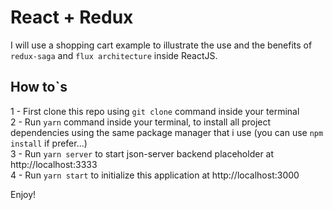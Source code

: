 # React + Redux
I will use a shopping cart example to illustrate the use and the benefits of `redux-saga` and `flux architecture` inside ReactJS.

## How to`s 

1 - First clone this repo using `git clone` command inside your terminal <br>
2 - Run `yarn` command inside your terminal, to install all project dependencies using the same package manager that i use (you can use `npm install` if prefer...)<br>
3 - Run `yarn server` to start json-server backend placeholder at http://localhost:3333 <br>
4 - Run `yarn start` to initialize this application at http://localhost:3000<br>

Enjoy!